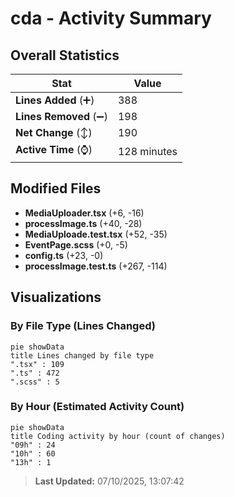 # cda - Activity Summary 

## Overall Statistics

| Stat                   | Value                                                             |
| ---------------------- | ----------------------------------------------------------------- |
| **Lines Added** (➕)   | 388                                          |
| **Lines Removed** (➖) | 198                                        |
| **Net Change** (↕)    | 190                |
| **Active Time** (⌚)   | 128 minutes |


## Modified Files
- **MediaUploader.tsx** (+6, -16)
- **processImage.ts** (+40, -28)
- **MediaUploade.test.tsx** (+52, -35)
- **EventPage.scss** (+0, -5)
- **config.ts** (+23, -0)
- **processImage.test.ts** (+267, -114)

## Visualizations

### By File Type (Lines Changed)

```mermaid
pie showData
title Lines changed by file type
".tsx" : 109
".ts" : 472
".scss" : 5
```

### By Hour (Estimated Activity Count)

```mermaid
pie showData
title Coding activity by hour (count of changes)
"09h" : 24
"10h" : 60
"13h" : 1
```


> **Last Updated:** 07/10/2025, 13:07:42